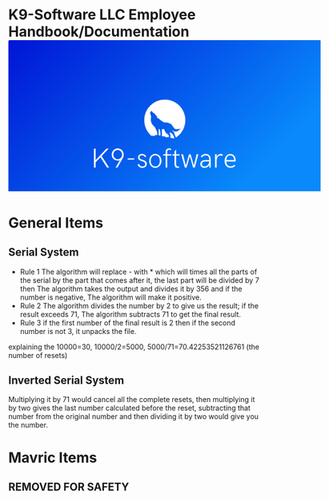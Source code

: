 # K9-Software LLC Employee Handbook/Documentation<span style="overflow: hidden; display: inline-block; margin: 0.00px 0.00px; border: 0.00px solid #000000; transform: rotate(0.00rad) translateZ(0px); -webkit-transform: rotate(0.00rad) translateZ(0px); width: 624.00px; height: 301.33px;"><img alt="" src="image1.png" style="width: 624.00px; height: 301.33px; margin-left: 0.00px; margin-top: 0.00px; transform: rotate(0.00rad) translateZ(0px); -webkit-transform: rotate(0.00rad) translateZ(0px);" title=""></span></h2><h2 class="c6"><span class="c8"></span></h2><h2 class="c6"><span class="c8"></span></h2><h2 class="c6"><span class="c8"></span></h2><h2 class="c6"><span class="c8"></span></h2><h2 class="c6"><span class="c8"></span></h2><h2 class="c6"><span class="c8"></span></h2><p class="c15 c12"><span class="c11 c14"></span></p><h1 class="c2" id="h.452vvy3idoyy"><span class="c17">General Items</span></h1><h2 class="c2"><span class="c8">Serial System</span></h2><ul class="c20 lst-kix_7rn28p9gexor-0 start"><li class="c0 li-bullet-0"><span class="c10">Rule 1 The algorithm will replace - with * which will times all the parts of the serial by the part that comes after it, the last part will be divided by 7 then The algorithm takes the output and divides it by 356 and if the number is negative, The algorithm will make it positive.</span></li><li class="c3 c5 li-bullet-0"><span class="c11 c10">Rule 2 The algorithm divides the number by 2 to give us the result; if the result exceeds 71, The algorithm subtracts 71 to get the final result.</span></li><li class="c3 c5 li-bullet-0"><span class="c11 c10">Rule 3 if the first number of the final result is 2 then if the second number is not 3, it unpacks the file.</span></li></ul><p class="c3"><span class="c11 c10">explaining the 10000=30, 10000/2=5000, 5000/71=70.42253521126761 (the number of resets)</span></p><h2 class="c19"><span class="c14 c18">Inverted Serial System</span></h2><p class="c3"><span class="c10 c11">Multiplying it by 71 would cancel all the complete resets, then multiplying it by two gives the last number calculated before the reset, subtracting that number from the original number and then dividing it by two would give you the number.</span></p><p class="c3 c12"><span class="c11 c10"></span></p><h1 class="c2" id="h.12ghmzjo3qmy"><span class="c17">Mavric Items</span></h1><p class="c12 c15"><span class="c11 c14"></span></p><h2 class="c13" id="h.mvncu1mlzp9m"><span class="c8">REMOVED FOR SAFETY</span></h2><p class="c4"><span class="c11 c10"></span></p></body></html>
